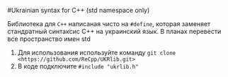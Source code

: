 #Ukrainian syntax for C++ (std namespace only)

Библиотека для `С++` написаная чисто на `#define`, которая заменяет стандратный синтаксис С++ на украинский язык.
В планах перевести все пространство имен std

1. Для использования используйте команду `git clone <https://github.com/ReCpp/UKRlib.git>`
2. В коде подключите `#include "ukrlib.h"`
